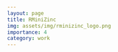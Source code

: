 ```yaml
---
layout: page
title: RMiniZinc
img: assets/img/rminizinc_logo.png
importance: 4
category: work
---
```


<head>
    <meta charset="UTF-8">
    <meta name="viewport" content="width=device-width, initial-scale=1.0">
    <style>
        .info-box {
            border: 2px solid #3498db; /* Border color */
            padding: 20px; /* Padding inside the box */
            border-radius: 10px; /* Rounded corners */
            box-shadow: 0 4px 8px rgba(0, 0, 0, 0.1); /* Box shadow for a subtle lift */
            max-width: 800px; /* Maximum width of the box */
            text-align: center;
        }

        .info-box p {
            margin: 0; /* Remove default margin for better spacing */
        }
    </style>
</head>

<div class="info-box">
 <h3><b>Abstract</b></h3>
<p>
Constraint optimization, or constraint programming, is the name given to identifying feasible solutions out of a very large set of candidates, where the problem can be modeled in terms of arbitrary constraints. <a href="https://www.minizinc.org/">MiniZinc</a> is a free and open-source constraint modeling language. Constraint satisfaction and discrete optimization problems can be formulated in a high-level modeling language. Models are compiled into an intermediate representation that is understood by a wide range of solvers. MiniZinc itself provides several solvers, for instance <a href="https://www.gecode.org/">GeCode</a>. R users can use the package to solve constraint programming problems without using MiniZinc directly, modify existing MiniZinc models and also create their own models. Please refer to the Github <a href="https://github.com/acharaakshit/RMiniZinc">repository</a> or the <a href="https://rviews.rstudio.com/2021/02/15/r-interface-for-minizinc/">blog</a> to get started. The package is available on <a href="https://cran.r-project.org/web/packages/rminizinc/index.html">CRAN</a>.
</p></div> 
<br>

<h3><center>Use-Case 1</center></h3>

The first use case is to take an existing MiniZinc model and use the RMiniZinc package to get the solutions through the MiniZinc interface that allows using multiple solvers. The users can in turn, use the solutions for the next step of their overall problem.

<div class="row justify-content-center">
    <div class="col-sm mt-3 mt-md-0 text-center">
        <div class="img">
            {% include figure.html path="assets/img/rminizinc_m1.png" title="example image" class="img-fluid rounded z-depth-1" %}
        </div>
        <div class="caption">
            The users can use a MiniZinc model and use the interface to compile it into FlatZinc and obtain the solutions using a suitable solver like GeCode. 
        </div>
    </div>
</div>

<h3><center>Use-Case 2</center></h3>
The second use case is to utilize the R equivalents of MiniZinc classes to construct a custom MiniZinc model in R and solve the model through the interface.

<div class="row justify-content-center">
    <div class="col-sm mt-3 mt-md-0 text-center">
        <div class="img">
            {% include figure.html path="assets/img/rminizinc_m2.png" title="example image" class="img-fluid rounded z-depth-1" %}
        </div>
        <div class="caption">
            The users can construct a MiniZinc model by using inbuilt modules, use the interface to compile it into FlatZinc and obtain the solutions using a suitable solver like GeCode. 
        </div>
    </div>
</div>
